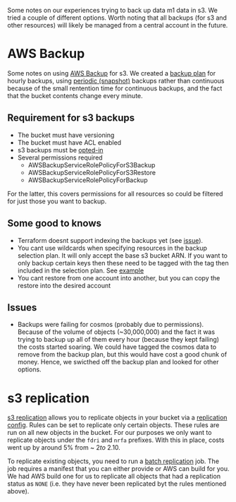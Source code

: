 Some notes on our experiences trying to back up data m1 data in s3. We tried a couple of different options. Worth noting that all backups (for s3 and other resources) will likely be managed from a central account in the future.

# AWS Backup

Some notes on using [AWS Backup](https://docs.aws.amazon.com/aws-backup/latest/devguide/whatisbackup.html) for s3. We created a [backup plan](https://github.com/NERC-CEH/dri-infrastructure/pull/190) for hourly backups, using [periodic (snapshot)](https://docs.aws.amazon.com/aws-backup/latest/devguide/s3-backups.html#compare-s3-backup-types) backups rather than continuous because of the small rentention time for continuous backups, and the fact that the bucket contents change every minute.

## Requirement for s3 backups
* The bucket must have versioning
* The bucket must have ACL enabled
* s3 backups must be [opted-in](https://eu-west-2.console.aws.amazon.com/backup/home?region=eu-west-2#/settings)
* Several permissions required
    - AWSBackupServiceRolePolicyForS3Backup
    - AWSBackupServiceRolePolicyForS3Restore
    - AWSBackupServiceRolePolicyForBackup

For the latter, this covers permissions for all resources so could be filtered for just those you want to backup.

## Some good to knows
* Terraform doesnt support indexing the backups yet (see [issue](https://github.com/hashicorp/terraform-provider-aws/issues/40672)).
* You cant use wildcards when specifying resources in the backup selection plan. It will only accept the base s3 bucket ARN. If you want to only backup certain keys then these need to be tagged with the tag then included in the selection plan. See [example](https://registry.terraform.io/modules/lgallard/backup/aws/latest/examples/selection_by_tags)
* You cant restore from one account into another, but you can copy the restore into the desired account

## Issues
* Backups were failing for cosmos (probably due to permissions). Because of the volume of objects (~30,000,000) and the fact it was trying to backup up all of them every hour (because they kept failing) the costs started soaring. We could have tagged the cosmos data to remove from the backup plan, but this would have cost a good chunk of money. Hence, we swicthed off the backup plan and looked for other options.

# s3 replication

[s3 replication](https://aws.amazon.com/s3/features/replication/) allows you to replicate objects in your bucket via a [replication config](https://github.com/NERC-CEH/dri-infrastructure/pull/203). Rules can be set to replicate only certain objects. These rules are run on all new objects in the bucket. For our purposes we only want to replicate objects under the `fdri` and `nrfa` prefixes. With this in place, costs went up by around 5% from ~ $2 to ~$2.10.

To replicate existing objects, you need to run a [batch replication](https://docs.aws.amazon.com/AmazonS3/latest/userguide/s3-batch-replication-batch.html) job. The job requires a manifest that you can either provide or AWS can build for you. We had AWS build one for us to replicate all objects that had a replication status as `NONE` (i.e. they have never been replicated byt the rules mentioned above).
